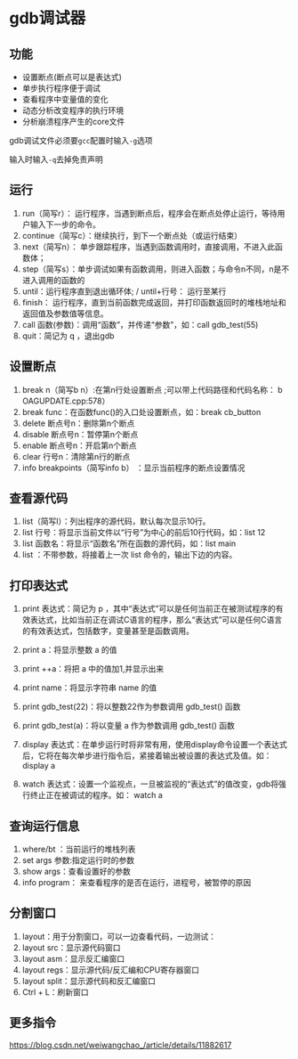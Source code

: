 # gdb调试器
功能
----
* 设置断点(断点可以是表达式)
* 单步执行程序便于调试
* 查看程序中变量值的变化
* 动态分析改变程序的执行环境
* 分析崩溃程序产生的core文件

gdb调试文件必须要`gcc`配置时输入`-g`选项

输入时输入`-q`去掉免责声明

运行
----
1. run（简写r）： 运行程序，当遇到断点后，程序会在断点处停止运行，等待用户输入下一步的命令。
2. continue（简写c）：继续执行，到下一个断点处（或运行结束）
3. next（简写n）： 单步跟踪程序，当遇到函数调用时，直接调用，不进入此函数体；
4. step（简写s）：单步调试如果有函数调用，则进入函数；与命令n不同，n是不进入调用的函数的
5. until：运行程序直到退出循环体; / until+行号： 运行至某行
6. finish： 运行程序，直到当前函数完成返回，并打印函数返回时的堆栈地址和返回值及参数值等信息。
7. call 函数(参数)：调用“函数”，并传递“参数”，如：call gdb_test(55)
8. quit：简记为 q ，退出gdb

设置断点
--------
1. break n（简写b n）:在第n行处设置断点 ;可以带上代码路径和代码名称： b OAGUPDATE.cpp:578）
2. break func：在函数func()的入口处设置断点，如：break cb_button
3. delete 断点号n：删除第n个断点
4. disable 断点号n：暂停第n个断点
5. enable 断点号n：开启第n个断点
6. clear 行号n：清除第n行的断点
7. info breakpoints（简写info b） ：显示当前程序的断点设置情况

查看源代码
----------
1. list（简写l）：列出程序的源代码，默认每次显示10行。
2. list 行号：将显示当前文件以“行号”为中心的前后10行代码，如：list 12
3. list 函数名：将显示“函数名”所在函数的源代码，如：list main
4. list ：不带参数，将接着上一次 list 命令的，输出下边的内容。

打印表达式
---------
1. print 表达式：简记为 p ，其中“表达式”可以是任何当前正在被测试程序的有效表达式，比如当前正在调试C语言的程序，那么“表达式”可以是任何C语言的有效表达式，包括数字，变量甚至是函数调用。
2. print a：将显示整数 a 的值
3. print ++a：将把 a 中的值加1,并显示出来
4. print name：将显示字符串 name 的值
5. print gdb_test(22)：将以整数22作为参数调用 gdb_test() 函数
6. print gdb_test(a)：将以变量 a 作为参数调用 gdb_test() 函数

7. display 表达式：在单步运行时将非常有用，使用display命令设置一个表达式后，它将在每次单步进行指令后，紧接着输出被设置的表达式及值。如： display a
8. watch 表达式：设置一个监视点，一旦被监视的“表达式”的值改变，gdb将强行终止正在被调试的程序。如： watch a

查询运行信息
------------
1. where/bt ：当前运行的堆栈列表
2. set args 参数:指定运行时的参数
3. show args：查看设置好的参数
4. info program： 来查看程序的是否在运行，进程号，被暂停的原因

分割窗口
--------
1. layout：用于分割窗口，可以一边查看代码，一边测试：
2. layout src：显示源代码窗口
3. layout asm：显示反汇编窗口
4. layout regs：显示源代码/反汇编和CPU寄存器窗口
5. layout split：显示源代码和反汇编窗口
6. Ctrl + L：刷新窗口

更多指令
-------
https://blog.csdn.net/weiwangchao_/article/details/11882617
